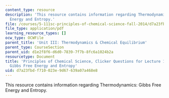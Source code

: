 ```yaml
---
content_type: resource
description: 'This resource contains information regarding Thermodynamics: Gibbs Free
  Energy and Entropy.'
file: /courses/5-111sc-principles-of-chemical-science-fall-2014/d7a23fbdf710023e9d67639a07a468e8_MIT5_111F14_Lec16Clkr.pdf
file_type: application/pdf
learning_resource_types: []
ocw_type: OCWFile
parent_title: 'Unit III: Thermodynamics & Chemical Equilibrium'
parent_type: CourseSection
parent_uid: d1e2f8f6-d6d0-7839-7f7b-8fc6a1024b2a
resourcetype: Document
title: 'Principles of Chemical Science, Clicker Questions for Lecture 16: Thermodynamics:
  Gibbs Free Energy and Entropy'
uid: d7a23fbd-f710-023e-9d67-639a07a468e8
---
```

This resource contains information regarding Thermodynamics: Gibbs Free Energy and Entropy.

